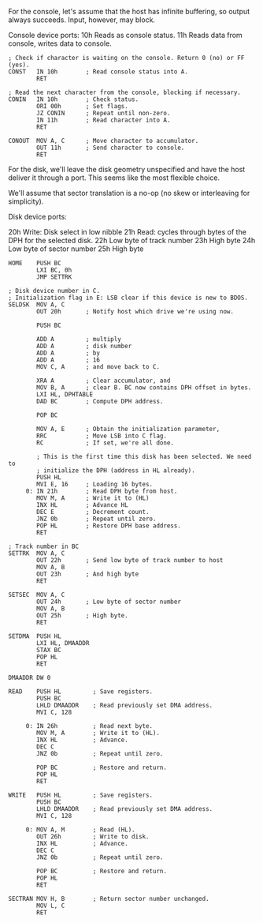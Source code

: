 For the console, let's assume that the host has infinite buffering, so output
always succeeds. Input, however, may block.

Console device ports:
    10h   Reads as console status.
    11h   Reads data from console, writes data to console.


    ; Check if character is waiting on the console. Return 0 (no) or FF (yes).
    CONST   IN 10h        ; Read console status into A.
            RET

    ; Read the next character from the console, blocking if necessary.
    CONIN   IN 10h        ; Check status.
            ORI 00h       ; Set flags.
            JZ CONIN      ; Repeat until non-zero.
            IN 11h        ; Read character into A.
            RET

    CONOUT  MOV A, C      ; Move character to accumulator.
            OUT 11h       ; Send character to console.
            RET


For the disk, we'll leave the disk geometry unspecified and have the host
deliver it through a port. This seems like the most flexible choice.

We'll assume that sector translation is a no-op (no skew or interleaving for
simplicity).

Disk device ports:

  20h     Write: Disk select in low nibble
  21h     Read: cycles through bytes of the DPH for the selected disk.
  22h     Low byte of track number
  23h     High byte
  24h     Low byte of sector number
  25h     High byte


    HOME    PUSH BC
            LXI BC, 0h
            JMP SETTRK

    ; Disk device number in C.
    ; Initialization flag in E: LSB clear if this device is new to BDOS.
    SELDSK  MOV A, C
            OUT 20h       ; Notify host which drive we're using now.

            PUSH BC

            ADD A         ; multiply
            ADD A         ; disk number
            ADD A         ; by
            ADD A         ; 16
            MOV C, A      ; and move back to C.

            XRA A         ; Clear accumulator, and
            MOV B, A      ; clear B. BC now contains DPH offset in bytes.
            LXI HL, DPHTABLE
            DAD BC        ; Compute DPH address.

            POP BC

            MOV A, E      ; Obtain the initialization parameter,
            RRC           ; Move LSB into C flag.
            RC            ; If set, we're all done.

            ; This is the first time this disk has been selected. We need to
            ; initialize the DPH (address in HL already).
            PUSH HL
            MVI E, 16     ; Loading 16 bytes.
         0: IN 21h        ; Read DPH byte from host.
            MOV M, A      ; Write it to (HL)
            INX HL        ; Advance HL
            DEC E         ; Decrement count.
            JNZ 0b        ; Repeat until zero.
            POP HL        ; Restore DPH base address.
            RET

    ; Track number in BC
    SETTRK  MOV A, C
            OUT 22h       ; Send low byte of track number to host
            MOV A, B
            OUT 23h       ; And high byte
            RET
    
    SETSEC  MOV A, C
            OUT 24h       ; Low byte of sector number
            MOV A, B
            OUT 25h       ; High byte.
            RET

    SETDMA  PUSH HL
            LXI HL, DMAADDR
            STAX BC
            POP HL
            RET

    DMAADDR DW 0

    READ    PUSH HL         ; Save registers.
            PUSH BC
            LHLD DMAADDR    ; Read previously set DMA address.
            MVI C, 128

         0: IN 26h          ; Read next byte.
            MOV M, A        ; Write it to (HL).
            INX HL          ; Advance.
            DEC C
            JNZ 0b          ; Repeat until zero.

            POP BC          ; Restore and return.
            POP HL
            RET

    WRITE   PUSH HL         ; Save registers.
            PUSH BC
            LHLD DMAADDR    ; Read previously set DMA address.
            MVI C, 128

         0: MOV A, M        ; Read (HL).
            OUT 26h         ; Write to disk.
            INX HL          ; Advance.
            DEC C
            JNZ 0b          ; Repeat until zero.

            POP BC          ; Restore and return.
            POP HL
            RET
            
    SECTRAN MOV H, B        ; Return sector number unchanged.
            MOV L, C
            RET
